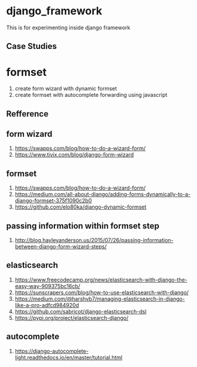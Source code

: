# django_framework
This is for experimenting inside django framework


Case Studies
------------
 # formset
 1. create form wizard with dynamic formset
 2. create formset with autocomplete forwarding using javascript

Refference
-----------

## form wizard
  1. https://swapps.com/blog/how-to-do-a-wizard-form/
  2. https://www.tivix.com/blog/django-form-wizard
  
  
## formset
  1. https://swapps.com/blog/how-to-do-a-wizard-form/
  2. https://medium.com/all-about-django/adding-forms-dynamically-to-a-django-formset-375f1090c2b0
  3. https://github.com/elo80ka/django-dynamic-formset
  
  
  passing information within formset step
  ---------------------------------------
  1. http://blog.hayleyanderson.us/2015/07/26/passing-information-between-django-form-wizard-steps/


## elasticsearch
  1. https://www.freecodecamp.org/news/elasticsearch-with-django-the-easy-way-909375bc16cb/
  2. https://sunscrapers.com/blog/how-to-use-elasticsearch-with-django/
  3. https://medium.com/@harshvb7/managing-elasticsearch-in-django-like-a-pro-adfcd984920d
  4. https://github.com/sabricot/django-elasticsearch-dsl
  5. https://pypi.org/project/elasticsearch-django/


## autocomplete
1. https://django-autocomplete-light.readthedocs.io/en/master/tutorial.html
